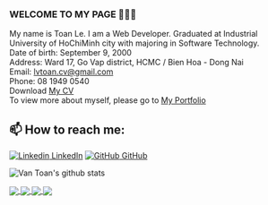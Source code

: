 ### WELCOME TO MY PAGE 👋👋👋

My name is Toan Le. I am a Web Developer. Graduated at Industrial University of HoChiMinh city with majoring in Software Technology.<br>
Date of birth: September 9, 2000 <br>
Address: Ward 17, Go Vap district, HCMC / Bien Hoa - Dong Nai <br>
Email: lvtoan.cv@gmail.com <br>
Phone: 08 1949 0540 <br>
Download <a type="button" target="_blank" href="https://portfolio-dev-lvtoan.netlify.app/Le-Van-Toan-CV.pdf">My CV</a> <br>
To view more about myself, please go to <a type="button" target="_blank" href="https://portfolio-dev-lvtoan.netlify.app/">My Portfolio</a> <br>
## 📫 How to reach me: 

[![Linkedin](https://i.stack.imgur.com/gVE0j.png) LinkedIn](https://www.linkedin.com/in/toan-lv/) [![GitHub](https://i.stack.imgur.com/tskMh.png) GitHub](https://github.com/LeVanToan-it)



![Van Toan's github stats](https://github-readme-stats-git-masterrstaa-rickstaa.vercel.app/api?username=LeVanToan-it&show_icons=true&theme=tokyonight&hide=contribs,prs,issues)

<a href="https://github.com/PROJECT-ECARD/Ecard-Server.git">
  <!-- Change the `github-readme-stats.anuraghazra1.vercel.app` to `github-readme-stats.vercel.app`  -->
  <img align="center" target="_blank" src="https://github-readme-stats.vercel.app/api/pin/?username=PROJECT-ECARD&repo=Ecard-Server&theme=merko" />
</a>

<a href="https://github.com/KLTN-NHOM12-TOAN/LambdaBuy-Ecommerce.git">
  <!-- Change the `github-readme-stats.anuraghazra1.vercel.app` to `github-readme-stats.vercel.app`  -->
  <img align="center" target="_blank" src="https://github-readme-stats.anuraghazra1.vercel.app/api/pin/?username=KLTN-NHOM12-TOAN&repo=LambdaBuy-Ecommerce&theme=radical" />
</a>    

<a href="https://github.com/Java-WWW-IUH/CandyShop.git">
  <!-- Change the `github-readme-stats.anuraghazra1.vercel.app` to `github-readme-stats.vercel.app`  -->
  <img align="center" target="_blank" src="https://github-readme-stats.anuraghazra1.vercel.app/api/pin/?username=Java-WWW-IUH&repo=CandyShop&theme=gruvbox" />
</a>    


<a href="https://github.com/LeVanToan-it/Wordpress-Shop.git">
  <!-- Change the `github-readme-stats.anuraghazra1.vercel.app` to `github-readme-stats.vercel.app`  -->
  <img align="center" target="_blank" src="https://github-readme-stats.anuraghazra1.vercel.app/api/pin/?username=LeVanToan-it&repo=Wordpress-Shop&theme=dark" />
</a>